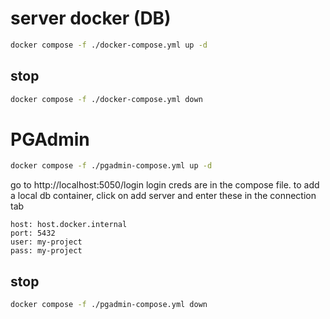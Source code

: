 # server docker (DB)

```bash
docker compose -f ./docker-compose.yml up -d
```

## stop

```bash
docker compose -f ./docker-compose.yml down
```


# PGAdmin

```bash
docker compose -f ./pgadmin-compose.yml up -d
```

go to http://localhost:5050/login
login creds are in the compose file.
to add a local db container, click on add server and enter these in the connection tab

```
host: host.docker.internal
port: 5432
user: my-project
pass: my-project
```

## stop

```bash
docker compose -f ./pgadmin-compose.yml down
```
